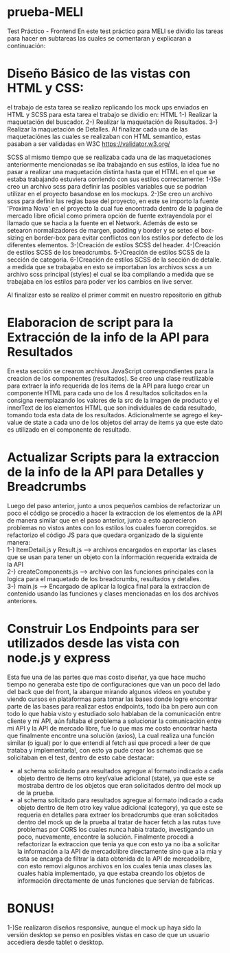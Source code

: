 # prueba-MELI
Test Práctico - Frontend
En este test práctico para MELI se dividio las tareas para hacer en subtareas las cuales se comentaran y explicaran a continuación:

# Diseño Básico de las vistas con HTML y CSS:
el trabajo de esta tarea se realizo replicando los mock ups enviados en HTML y SCSS para esta tarea el trabajo se dividio en:
HTML
1-) Realizar la maquetación del buscador.
2-) Realizar la maquetación de Resultados.
3-) Realizar la maquetación de Detalles.
Al finalizar cada una de las maquetaciónes las cuales se realizaban con HTML semantico, estas pasaban a ser validadas en W3C https://validator.w3.org/

SCSS
al mismo tiempo que se realizaba cada una de las maquetaciones anteriormente mencionadas se iba trabajando en sus estilos, la idea fue no pasar a realizar una maquetación distinta hasta que el HTML en el que se estaba trabajando estuviera corriendo con sus estilos correctamente:
1-)Se creo un archivo scss para definir las posibles variables que se podrian utilizar en el proyecto basandose en los mockups.
2-)Se creo un archivo scss para definir las reglas base del proyecto, en este se importo la fuente 'Proxima Nova' en el proyecto la cual fue encontrada dentro de la pagina de mercado libre oficial como primera opción de fuente extrayendola por el llamado que se hacia a la fuente en el Network. Además de esto se setearon normalizadores de margen, padding y border y se seteo el box-sizing en border-box para evitar conflictos con los estilos por defecto de los diferentes elementos.
3-)Creación de estilos SCSS del header.
4-)Creación de estilos SCSS de los breadcrumbs.
5-)Creación de estilos SCSS de la sección de categoria.
6-)Creación de estilos SCSS de la sección de detalle.
a medida que se trabajaba en esto se importaban los archivos scss a un archivo scss principal (styles) el cual se iba compilando a medida que se trabajaba en los estilos para poder ver los cambios en live server.

Al finalizar esto se realizo el primer commit en nuestro repositorio en github

# Elaboracion de script para la Extracción de la info de la API para Resultados

En esta sección se crearon archivos JavaScript correspondientes para la creacion de los componentes (resultados). Se creo una clase reutilizable para extraer la info requerida de los items de la API para luego crear un componente HTML para cada uno de los 4 resultados solicitados en la consigna reemplazando los valores de la src de la imagen de producto y el innerText de los elementos HTML que son individuales de cada resultado, tomando toda esta data de los resultados. Adicionalmente se agrego el key-value de state a cada uno de los objetos del array de items ya que este dato es utilizado en el componente de resultado.

# Actualizar Scripts para la extraccion de la info de la API para Detalles y Breadcrumbs
Luego del paso anterior, junto a unos pequeños cambios de refactorizar un poco el código se procedio a hacer la extraccion de los elementos de la API de manera similar que en el paso anterior, junto a esto aparecieron problemas no vistos antes con los estilos los cuales fueron corregidos. se refactorizo el código JS para que quedara organizado de la siguiente manera:  
1-) ItemDetail.js y Result.js --> archivos encargados en exportar las clases que se usan para tener un objeto con la información requerida extraida de la API  
2-) createComponents.js --> archivo con las funciones principales con la logica para el maquetado de los breadcrumbs, resultados y detalles.  
3-) main.js --> Encargado de aplicar la logica final para la extraccion de contenido usando las funciones y clases mencionadas en los dos archivos anteriores.

# Construir Los Endpoints para ser utilizados desde las vista con node.js y express

Esta fue una de las partes que mas costo diseñar, ya que hace mucho tiempo no generaba este tipo de configuraciones que van un poco del lado del back que del front, la abarque mirando algunos videos en youtube y viendo cursos en plataformas para tomar las bases donde logre encontrar parte de las bases para realizar estos endpoints, todo iba bn pero aun con todo lo que habia visto y estudiado solo hablaban de la comunicación entre cliente y mi API, aún faltaba el problema a solucionar la comunicación entre mi API y la API de mercado libre, fue lo que mas me costo encontrar hasta que finalmente encontre una solución (axios), La cual realiza una función similar (o igual) por lo que entendi al fetch asi que procedi a leer de que trataba y implementarla!, con esto ya pude crear los schemas que se solicitaban en el test, dentro de esto cabe destacar:  
- al schema solicitado para resultados agregue al formato indicado a cada objeto dentro de items otro key/value adicional (state), ya que este se mostraba dentro de los objetos que eran solicitados dentro del mock up de la prueba.
- al schema solicitado para resultados agregue al formato indicado a cada objeto dentro de item otro key value adicional (category), ya que este se requeria en detalles para extraer los breadcrumbs que eran solicitados dentro del mock up de la prueba
al tratar de hacer fetch a las rutas tuve problemas por CORS los cuales nunca habia tratado, investigando un poco, nuevamente, encontre la solución.
Finalmente procedi a refactorizar la extraccion que tenia ya que con esto ya no iba a solicitar la información a la API de mercadolibre directamente sino que a la mia y esta se encarga de filtrar la data obtenida de la API de mercadolibre, con esto removi algunos archivos en los cuales tenia unas clases las cuales habia implementado, ya que estaba creando los objetos de información directamente de unas funciones que servian de fabricas.

# BONUS!
1-)Se realizaron diseños responsive, aunque el mock up haya sido la versión desktop se penso en posibles vistas en caso de que un usuario accediera desde tablet o desktop.
